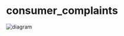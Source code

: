 # consumer_complaints

![diagram](https://github.com/nicolewhite/consumer_complaints/blob/master/diagram.svg)

